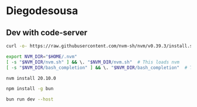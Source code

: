 # Diegodesousa

## Dev with code-server

```bash
curl -o- https://raw.githubusercontent.com/nvm-sh/nvm/v0.39.3/install.sh | bash
```

```bash
export NVM_DIR="$HOME/.nvm"
[ -s "$NVM_DIR/nvm.sh" ] && \. "$NVM_DIR/nvm.sh"  # This loads nvm
[ -s "$NVM_DIR/bash_completion" ] && \. "$NVM_DIR/bash_completion"  # This loads nvm bash_completion
```

```bash
nvm install 20.10.0
```

```bash
npm install -g bun
```

```bash
bun run dev --host
```
